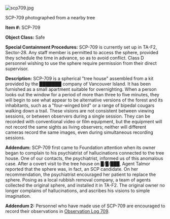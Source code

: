 ![scp709.jpg](http://scp-wiki.wdfiles.com/local--files/scp-709/scp709.jpg)

SCP-709 photographed from a nearby tree

**Item #:** SCP-709

**Object Class:** Safe

**Special Containment Procedures:** SCP-709 is currently set up in TA-F2, Sector-28. Any staff member is permitted to access the sphere, provided they schedule the time in advance, so as to avoid conflict. Class D personnel wishing to use the sphere require permission from their direct supervisor.

**Description:** SCP-709 is a spherical "tree house" assembled from a kit provided by the ███████ company of Vancouver Island. It has been furnished as a small apartment suitable for overnighting. When a person looks out the window for a period of more than three to five minutes, they will begin to see what appear to be alternative versions of the forest and its inhabitants, such as a "four-winged bird" or a range of bipedal cougars walking down a trail. These visions are not consistent between viewing sessions, or between observers during a single session. They can be recorded with conventional video or film equipment, but the equipment will not record the same sights as living observers; neither will different cameras record the same images, even during simultaneous recording sessions.

**Addendum:** SCP-709 first came to Foundation attention when its owner began to complain to his psychiatrist of hallucinations connected to the tree house. One of our contacts, the psychiatrist, informed us of this anomalous case. After a covert visit to the tree house on █/█/███, Agent Talmor reported that the sphere was, in fact, an SCP candidate. On her recommendation, the psychiatrist encouraged her patient to replace the sphere. Posing as a local rubbish removal company, a team of agents collected the original sphere, and installed it in TA-F2. The original owner no longer complains of hallucinations, and ascribes his visions to simple imagination.

**Addendum 2:** Personnel who have made use of SCP-709 are encouraged to record their observations in [Observation Log 709](/observation-log-709).